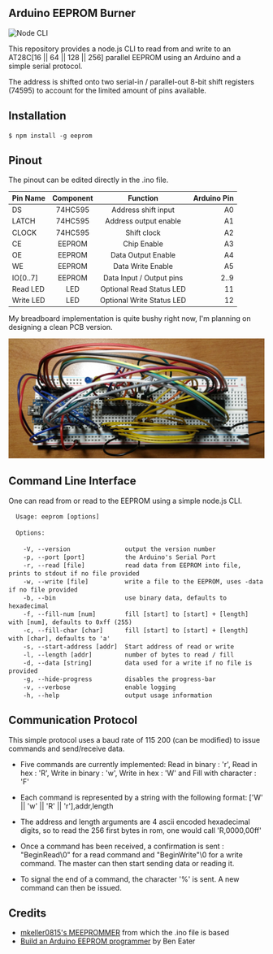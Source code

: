 ## Arduino EEPROM Burner

![Node CLI](res/cli-demo.gif)

This repository provides a node.js CLI to read from and write to an AT28C[16 || 64 || 128 || 256] parallel EEPROM using an Arduino and a simple serial protocol.

The address is shifted onto two serial-in / parallel-out 8-bit shift registers (74595) to account for the limited amount of pins available.

## Installation

```console
$ npm install -g eeprom
```

## Pinout

The pinout can be edited directly in the .ino file.

| Pin Name      | Component |   Function                | Arduino Pin |
| ------------- |:----------:|:-------------------------:| -----------:|
| DS            | 74HC595    | Address shift input       | A0          |
| LATCH         | 74HC595    | Address output enable     | A1          |
| CLOCK         | 74HC595    | Shift clock               | A2          |
| CE            | EEPROM     | Chip Enable               | A3          |
| OE            | EEPROM     | Data Output Enable        | A4          |
| WE            | EEPROM     | Data Write Enable         | A5          |
| IO[0..7]      | EEPROM     | Data Input / Output pins  | 2..9        |
| Read LED      | LED        | Optional Read Status LED  | 11          |
| Write LED     | LED        | Optional Write Status LED | 12          |

My breadboard implementation is quite bushy right now, I'm planning on designing a clean PCB version.

![BreadBoard circuit](res/breadboard-eeprom-burner.jpg)

## Command Line Interface

One can read from or read to the EEPROM using a simple node.js CLI.

```console
  Usage: eeprom [options]

  Options:

    -V, --version               output the version number
    -p, --port [port]           the Arduino's Serial Port
    -r, --read [file]           read data from EEPROM into file, prints to stdout if no file provided
    -w, --write [file]          write a file to the EEPROM, uses -data if no file provided
    -b, --bin                   use binary data, defaults to hexadecimal
    -f, --fill-num [num]        fill [start] to [start] + [length] with [num], defaults to 0xff (255)
    -c, --fill-char [char]      fill [start] to [start] + [length] with [char], defaults to 'a'
    -s, --start-address [addr]  Start address of read or write
    -l, --length [addr]         number of bytes to read / fill
    -d, --data [string]         data used for a write if no file is provided
    -g, --hide-progress         disables the progress-bar
    -v, --verbose               enable logging
    -h, --help                  output usage information
```

## Communication Protocol

This simple protocol uses a baud rate of 115 200 (can be modified) to issue commands and send/receive data.

- Five commands are currently implemented: Read in binary : 'r', Read in hex : 'R', Write in binary : 'w', Write in hex : 'W' and Fill with character : 'F'
- Each command is represented by a string with the following format: ['W' || 'w' || 'R' || 'r'],addr,length  
- The address and length arguments are 4 ascii encoded hexadecimal digits, so to read the 256 first bytes in rom, one would call 'R,0000,00ff'

- Once a command has been received, a confirmation is sent : "BeginRead\0" for a read command and "BeginWrite"\0 for a write command. The master can then start sending data or reading it.

- To signal the end of a command, the character '%' is sent. A new command can then be issued.

## Credits
- [mkeller0815's MEEPROMMER](https://github.com/mkeller0815/MEEPROMMER) from which the .ino file is based
- [Build an Arduino EEPROM programmer](https://www.youtube.com/watch?v=K88pgWhEb1M&feature=youtu.be) by Ben Eater

